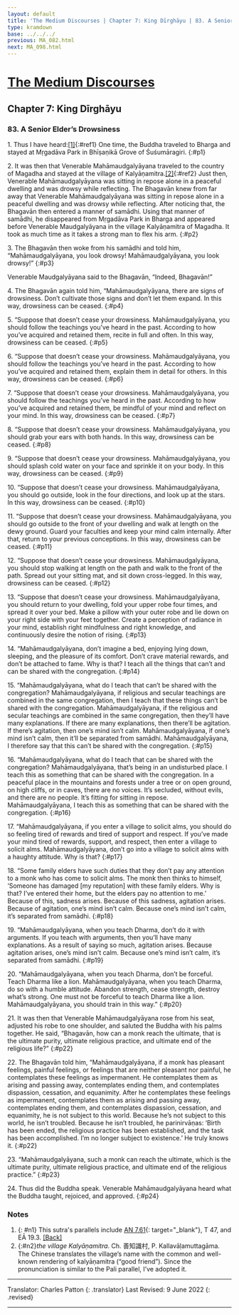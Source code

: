 ```yaml
---
layout: default
title: 'The Medium Discourses | Chapter 7: King Dīrghāyu | 83. A Senior Elder’s Drowsiness'
type: kramdown
base: ../../../
previous: MA_082.html
next: MA_098.html
---
```


# [The Medium Discourses](index.html)
## Chapter 7: King Dīrghāyu
### 83. A Senior Elder’s Drowsiness

1\. Thus I have heard:[\[1\]](#n1){:#ref1} One time, the Buddha traveled to Bharga and stayed at Mṛgadāva Park in Bhīṣaṇikā Grove of Śuśumāragiri.
{:#p1}

2\. It was then that Venerable Mahāmaudgalyāyana traveled to the country of Magadha and stayed at the village of Kalyāṇamitra.[\[2\]](#n2){:#ref2} Just then, Venerable Mahāmaudgalyāyana was sitting in repose alone in a peaceful dwelling and was drowsy while reflecting. The Bhagavān knew from far away that Venerable Mahāmaudgalyāyana was sitting in repose alone in a peaceful dwelling and was drowsy while reflecting. After noticing that, the Bhagavān then entered a manner of samādhi. Using that manner of samādhi, he disappeared from Mṛgadāva Park in Bharga and appeared before Venerable Maudgalyāyana in the village Kalyāṇamitra of Magadha. It took as much time as it takes a strong man to flex his arm.
{:#p2}

3\. The Bhagavān then woke from his samādhi and told him, “Mahāmaudgalyāyana, you look drowsy! Mahāmaudgalyāyana, you look drowsy!”
{:#p3}

Venerable Maudgalyāyana said to the Bhagavān, “Indeed, Bhagavān!”

4\. The Bhagavān again told him, “Mahāmaudgalyāyana, there are signs of drowsiness. Don’t cultivate those signs and don’t let them expand. In this way, drowsiness can be ceased.
{:#p4}

5\. “Suppose that doesn’t cease your drowsiness. Mahāmaudgalyāyana, you should follow the teachings you’ve heard in the past. According to how you’ve acquired and retained them, recite in full and often. In this way, drowsiness can be ceased.
{:#p5}

6\. “Suppose that doesn’t cease your drowsiness. Mahāmaudgalyāyana, you should follow the teachings you’ve heard in the past. According to how you’ve acquired and retained them, explain them in detail for others. In this way, drowsiness can be ceased.
{:#p6}

7\. “Suppose that doesn’t cease your drowsiness. Mahāmaudgalyāyana, you should follow the teachings you’ve heard in the past. According to how you’ve acquired and retained them, be mindful of your mind and reflect on your mind. In this way, drowsiness can be ceased.
{:#p7}

8\. “Suppose that doesn’t cease your drowsiness. Mahāmaudgalyāyana, you should grab your ears with both hands. In this way, drowsiness can be ceased.
{:#p8}

9\. “Suppose that doesn’t cease your drowsiness. Mahāmaudgalyāyana, you should splash cold water on your face and sprinkle it on your body. In this way, drowsiness can be ceased.
{:#p9}

10\. “Suppose that doesn’t cease your drowsiness. Mahāmaudgalyāyana, you should go outside, look in the four directions, and look up at the stars. In this way, drowsiness can be ceased.
{:#p10}

11\. “Suppose that doesn’t cease your drowsiness. Mahāmaudgalyāyana, you should go outside to the front of your dwelling and walk at length on the dewy ground. Guard your faculties and keep your mind calm internally. After that, return to your previous conceptions. In this way, drowsiness can be ceased.
{:#p11}

12\. “Suppose that doesn’t cease your drowsiness. Mahāmaudgalyāyana, you should stop walking at length on the path and walk to the front of the path. Spread out your sitting mat, and sit down cross-legged. In this way, drowsiness can be ceased.
{:#p12}

13\. “Suppose that doesn’t cease your drowsiness. Mahāmaudgalyāyana, you should return to your dwelling, fold your upper robe four times, and spread it over your bed. Make a pillow with your outer robe and lie down on your right side with your feet together. Create a perception of radiance in your mind, establish right mindfulness and right knowledge, and continuously desire the notion of rising.
{:#p13}

14\. “Mahāmaudgalyāyana, don’t imagine a bed, enjoying lying down, sleeping, and the pleasure of its comfort. Don’t crave material rewards, and don’t be attached to fame. Why is that? I teach all the things that can’t and can be shared with the congregation.
{:#p14}

15\. “Mahāmaudgalyāyana, what do I teach that can’t be shared with the congregation? Mahāmaudgalyāyana, if religious and secular teachings are combined in the same congregation, then I teach that these things can’t be shared with the congregation. Mahāmaudgalyāyana, if the religious and secular teachings are combined in the same congregation, then they’ll have many explanations. If there are many explanations, then there’ll be agitation. If there’s agitation, then one’s mind isn’t calm. Mahāmaudgalyāyana, if one’s mind isn’t calm, then it’ll be separated from samādhi. Mahāmaudgalyāyana, I therefore say that this can’t be shared with the congregation.
{:#p15}

16\. “Mahāmaudgalyāyana, what do I teach that can be shared with the congregation? Mahāmaudgalyāyana, that’s being in an undisturbed place. I teach this as something that can be shared with the congregation. In a peaceful place in the mountains and forests under a tree or on open ground, on high cliffs, or in caves, there are no voices. It’s secluded, without evils, and there are no people. It’s fitting for sitting in repose. Mahāmaudgalyāyana, I teach this as something that can be shared with the congregation.
{:#p16}

17\. “Mahāmaudgalyāyana, if you enter a village to solicit alms, you should do so feeling tired of rewards and tired of support and respect. If you’ve made your mind tired of rewards, support, and respect, then enter a village to solicit alms. Mahāmaudgalyāyana, don’t go into a village to solicit alms with a haughty attitude. Why is that?
{:#p17}

18\. “Some family elders have such duties that they don’t pay any attention to a monk who has come to solicit alms. The monk then thinks to himself, ‘Someone has damaged [my reputation] with these family elders. Why is that? I’ve entered their home, but the elders pay no attention to me.’ Because of this, sadness arises. Because of this sadness, agitation arises. Because of agitation, one’s mind isn’t calm. Because one’s mind isn’t calm, it’s separated from samādhi.
{:#p18}

19\. “Mahāmaudgalyāyana, when you teach Dharma, don’t do it with arguments. If you teach with arguments, then you’ll have many explanations. As a result of saying so much, agitation arises. Because agitation arises, one’s mind isn’t calm. Because one’s mind isn’t calm, it’s separated from samādhi.
{:#p19}

20\. “Mahāmaudgalyāyana, when you teach Dharma, don’t be forceful. Teach Dharma like a lion. Mahāmaudgalyāyana, when you teach Dharma, do so with a humble attitude. Abandon strength, cease strength, destroy what’s strong. One must not be forceful to teach Dharma like a lion. Mahāmaudgalyāyana, you should train in this way.”
{:#p20}

21\. It was then that Venerable Mahāmaudgalyāyana rose from his seat, adjusted his robe to one shoulder, and saluted the Buddha with his palms together. He said, “Bhagavān, how can a monk reach the ultimate, that is the ultimate purity, ultimate religious practice, and ultimate end of the religious life?”
{:#p22}

22\. The Bhagavān told him, “Mahāmaudgalyāyana, if a monk has pleasant feelings, painful feelings, or feelings that are neither pleasant nor painful, he contemplates these feelings as impermanent. He contemplates them as arising and passing away, contemplates ending them, and contemplates dispassion, cessation, and equanimity. After he contemplates these feelings as impermanent, contemplates them as arising and passing away, contemplates ending them, and contemplates dispassion, cessation, and equanimity, he is not subject to this world. Because he’s not subject to this world, he isn’t troubled. Because he isn’t troubled, he parinirvāṇas: ‘Birth has been ended, the religious practice has been established, and the task has been accomplished. I’m no longer subject to existence.’ He truly knows it.
{:#p22}

23\. “Mahāmaudgalyāyana, such a monk can reach the ultimate, which is the ultimate purity, ultimate religious practice, and ultimate end of the religious practice.”
{:#p23}

24\. Thus did the Buddha speak. Venerable Mahāmaudgalyāyana heard what the Buddha taught, rejoiced, and approved.
{:#p24}

### Notes

1. {: #n1} This sutra's parallels include [AN 7.61](https://suttacentral.net/an7.61){: target="_blank"}, T 47, and EĀ 19.3. [\[Back\]](#ref1)
2. {:#n2}*the village Kalyāṇamitra*. Ch. 善知識村, P. Kallavāḷamuttagāma. The Chinese translates the village’s name with the common and well-known rendering of kalyāṇamitra (“good friend”). Since the pronunciation is similar to the Pali parallel, I’ve adopted it.

---

Translator: Charles Patton
{: .translator}
Last Revised: 9 June 2022
{: .revised}

---
